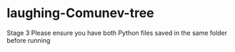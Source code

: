 # laughing-Comunev-tree
Stage 3
Please ensure you have both Python files saved in the same folder before running
